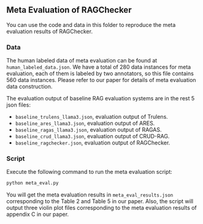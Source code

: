 ## Meta Evaluation of RAGChecker

You can use the code and data in this folder to reproduce the meta evaluation results of RAGChecker.

### Data

The human labeled data of meta evaluation can be found at `human_labeled_data.json`. We have a total of 280 data instances for meta evaluation, each of them is labeled by two annotators, so this file contains 560 data instances. Please refer to our paper for details of meta evaluation data construction.

The evaluation output of baseline RAG evaluation systems are in the rest 5 json files:
- `baseline_trulens_llama3.json`, evaluation output of Trulens.
- `baseline_ares_llama3.json`, evaluation output of ARES.
- `baseline_ragas_llama3.json`, evaluation output of RAGAS.
- `baseline_crud_llama3.json`, evaluation output of CRUD-RAG.
- `baseline_ragchecker.json`, evaluation output of RAGChecker.

### Script

Execute the following command to run the meta evaluation script:
```bash
python meta_eval.py
```

You will get the meta evaluation results in `meta_eval_results.json` corresponding to the Table 2 and Table 5 in our paper. Also, the script will output three violin plot files corresponding to the meta evaluation results of appendix C in our paper.